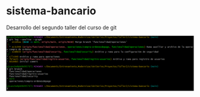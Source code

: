 # sistema-bancario
Desarrollo del segundo taller del curso de git 


![Log de git bash con el desarrollo del ejercicio](sistema-bancario-img.png)